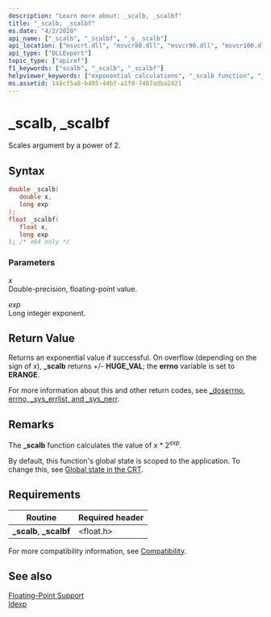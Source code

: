 ```yaml
---
description: "Learn more about: _scalb, _scalbf"
title: "_scalb, _scalbf"
ms.date: "4/2/2020"
api_name: ["_scalb", "_scalbf", "_o__scalb"]
api_location: ["msvcrt.dll", "msvcr80.dll", "msvcr90.dll", "msvcr100.dll", "msvcr100_clr0400.dll", "msvcr110.dll", "msvcr110_clr0400.dll", "msvcr120.dll", "msvcr120_clr0400.dll", "ucrtbase.dll", "api-ms-win-crt-math-l1-1-0.dll", "api-ms-win-crt-private-l1-1-0.dll"]
api_type: ["DLLExport"]
topic_type: ["apiref"]
f1_keywords: ["scalb", "_scalb", "_scalbf"]
helpviewer_keywords: ["exponential calculations", "_scalb function", "_scalbf function", "scalb function"]
ms.assetid: 148cf5a8-b405-44bf-a1f0-7487adba2421
---
```

# _scalb, _scalbf

Scales argument by a power of 2.

## Syntax

```C
double _scalb(
   double x,
   long exp
);
float _scalbf(
   float x,
   long exp
); /* x64 only */
```

### Parameters

*x*<br/>
Double-precision, floating-point value.

*exp*<br/>
Long integer exponent.

## Return Value

Returns an exponential value if successful. On overflow (depending on the sign of *x*), **_scalb** returns +/- **HUGE_VAL**; the **errno** variable is set to **ERANGE**.

For more information about this and other return codes, see [_doserrno, errno, _sys_errlist, and _sys_nerr](../../c-runtime-library/errno-doserrno-sys-errlist-and-sys-nerr.md).

## Remarks

The **_scalb** function calculates the value of *x* \* 2<sup>*exp*</sup>.

By default, this function's global state is scoped to the application. To change this, see [Global state in the CRT](../global-state.md).

## Requirements

|Routine|Required header|
|-------------|---------------------|
|**_scalb**, **_scalbf**|\<float.h>|

For more compatibility information, see [Compatibility](../../c-runtime-library/compatibility.md).

## See also

[Floating-Point Support](../../c-runtime-library/floating-point-support.md)<br/>
[ldexp](ldexp.md)<br/>
